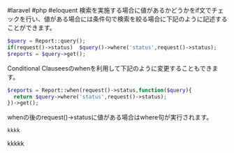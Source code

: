 #laravel #php #eloquent
検索を実施する場合に値があるかどうかをif文でチェックを行い、値がある場合には条件句で検索を絞る場合に下記のように記述することができます。

```php
$query = Report::query();
if(request()->status)  $query()->where('status',request()->status);
$reports = $query->get();
```

Conditional Clauseesのwhenを利用して下記のように変更することもできます。

```php
$reports = Report::when(request()->status,function($query){
  return $query->where('status',request()->status);
})->get();
```

whenの後のrequest()->statusに値がある場合はwhere句が実行されます。
```
kkkk
```
kkkkk